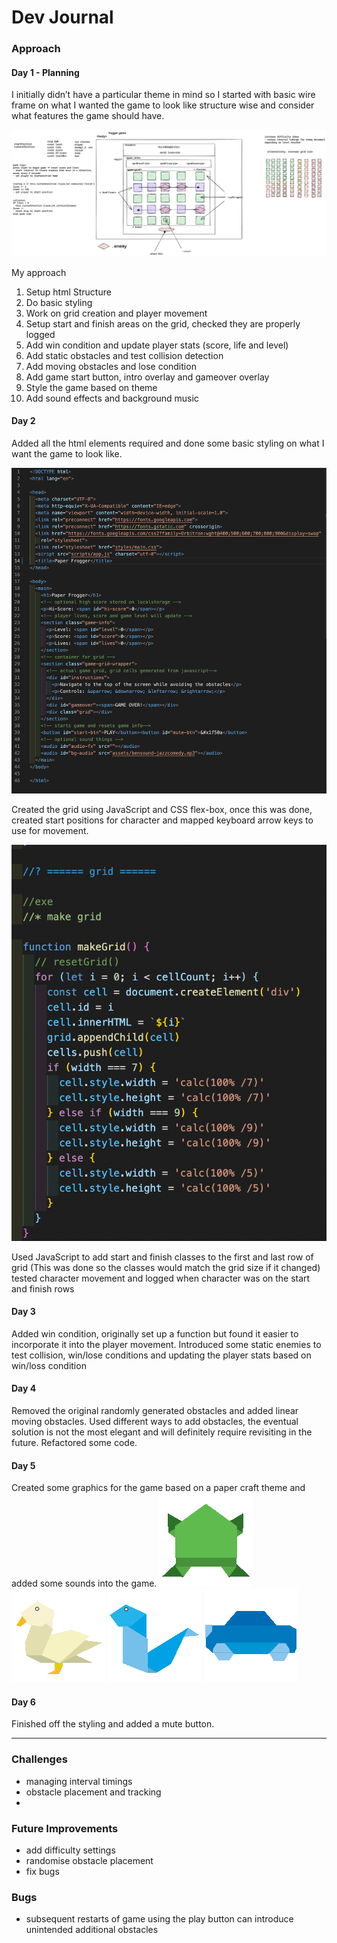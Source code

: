 # Dev Journal
 
### Approach
 
#### Day 1 - Planning 
 
I initially didn’t have a particular theme in mind so I started with basic wire frame on what I wanted the game to look like structure wise and consider what features the game should have.
 
![wireframe](./planning/wireframe.png)
 
My approach
1. Setup html Structure
2. Do basic styling
3. Work on grid creation and player movement
4. Setup start and finish areas on the grid, checked they are properly logged
5. Add win condition and update player stats (score, life and level)
6. Add static obstacles and test collision detection
7. Add moving obstacles and lose condition
8. Add game start button, intro overlay and gameover overlay
9. Style the game based on theme
10. Add sound effects and background music
 
#### Day 2
Added all the html elements required and done some basic styling on what I want the game to look like. 
 
![index](./Screenshots/indexHtml.png) 
 
Created the grid using JavaScript and CSS flex-box, once this was done, created start positions for character and mapped keyboard arrow keys to use for movement. 
 
![grid_creation](./Screenshots/grid_creation.png)
 
Used JavaScript to add start and finish classes to the first and last row of grid (This was done so the classes would match the grid size if it changed)
tested character movement and logged when character was on the start and finish rows
 
 
#### Day 3 
Added win condition, originally set up a function but found it easier to incorporate it into the player movement.
Introduced some static enemies to test collision, win/lose conditions and updating the player stats based on win/loss condition
 
 
#### Day 4 
Removed the original randomly generated obstacles and added linear moving obstacles. Used different ways to add obstacles, the eventual solution is not the most elegant and will definitely require revisiting in the future. Refactored some code.
 
#### Day 5 
Created some graphics for the game based on a paper craft theme and added some sounds into the game. 
![frog](./assets/frog.gif) ![duck](./assets/duck1.gif) ![snake](./assets/snake.gif) ![car](./assets/car1.gif)
 
#### Day 6 
Finished off the styling and added a mute button.
 
 
---
 
### Challenges 
- managing interval timings
- obstacle placement and tracking
- 
 
### Future Improvements 
- add difficulty settings
- randomise obstacle placement
- fix bugs
 
### Bugs
- subsequent restarts of game using the play button can introduce unintended additional obstacles